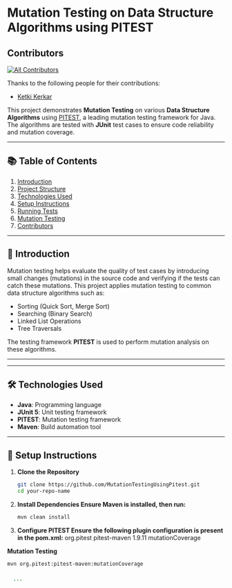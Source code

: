 

# Mutation Testing on Data Structure Algorithms using PITEST
## Contributors

[![All Contributors](https://img.shields.io/badge/all_contributors-1-orange.svg?style=flat-square)](#contributors)

Thanks to the following people for their contributions:

- [Ketki Kerkar](https://github.com/ketki-kerkar)

This project demonstrates **Mutation Testing** on various **Data Structure Algorithms** using [PITEST](https://pitest.org/), a leading mutation testing framework for Java. The algorithms are tested with **JUnit** test cases to ensure code reliability and mutation coverage.

---

## 📚 Table of Contents
1. [Introduction](#introduction)
2. [Project Structure](#project-structure)
3. [Technologies Used](#technologies-used)
4. [Setup Instructions](#setup-instructions)
5. [Running Tests](#running-tests)
6. [Mutation Testing](#mutation-testing)
7. [Contributors](#contributors)

---

## 🧠 Introduction

Mutation testing helps evaluate the quality of test cases by introducing small changes (mutations) in the source code and verifying if the tests can catch these mutations. This project applies mutation testing to common data structure algorithms such as:
- Sorting (Quick Sort, Merge Sort)
- Searching (Binary Search)
- Linked List Operations
- Tree Traversals

The testing framework **PITEST** is used to perform mutation analysis on these algorithms.

---


---

## 🛠️ Technologies Used

- **Java**: Programming language
- **JUnit 5**: Unit testing framework
- **PITEST**: Mutation testing framework
- **Maven**: Build automation tool

---

## 🚀 Setup Instructions

1. **Clone the Repository**
   ```bash
   git clone https://github.com/MutationTestingUsingPitest.git
   cd your-repo-name
2. **Install Dependencies Ensure Maven is installed, then run:**
   ```bash
   mvn clean install
3. **Configure PITEST Ensure the following plugin configuration is present in the pom.xml:**
     <plugin>
    <groupId>org.pitest</groupId>
    <artifactId>pitest-maven</artifactId>
    <version>1.9.11</version>
    <executions>
        <execution>
            <goals>
                <goal>mutationCoverage</goal>
            </goals>
        </execution>
    </executions>
</plugin>


  **Mutation Testing**
  ```bash
  mvn org.pitest:pitest-maven:mutationCoverage


    ```


